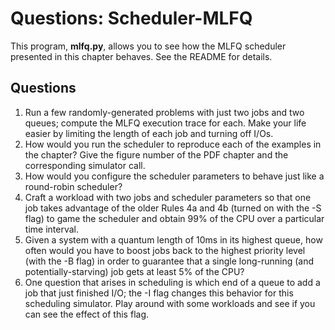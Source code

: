 # Questions: Scheduler-MLFQ

This program, **mlfq.py**, allows you to see how the MLFQ scheduler presented in this chapter behaves. See the README for details.

## Questions

1. Run a few randomly-generated problems with just two jobs and two queues; compute the MLFQ execution trace for each. Make your life easier by limiting the length of each job and turning off I/Os.
2. How would you run the scheduler to reproduce each of the examples in the chapter? Give the figure number of the PDF chapter and the corresponding simulator call.
3. How would you configure the scheduler parameters to behave just like a round-robin scheduler?
4. Craft a workload with two jobs and scheduler parameters so that one job takes advantage of the older Rules 4a and 4b (turned on with the -S flag) to game the scheduler and obtain 99% of the CPU over a particular time interval.
5. Given a system with a quantum length of 10ms in its highest queue, how often would you have to boost jobs back to the highest priority level (with the -B flag) in order to guarantee that a single long-running (and potentially-starving) job gets at least 5% of the CPU?
6. One question that arises in scheduling is which end of a queue to add a job that just finished I/O; the -I flag changes this behavior for this scheduling simulator. Play around with some workloads and see if you can see the effect of this flag.